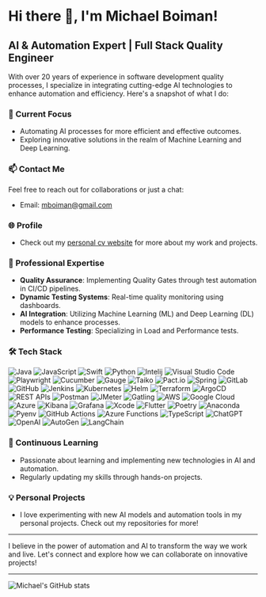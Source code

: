 # Hi there 👋, I'm Michael Boiman!

## AI & Automation Expert | Full Stack Quality Engineer

With over 20 years of experience in software development quality processes, I specialize in integrating cutting-edge AI technologies to enhance automation and efficiency. Here's a snapshot of what I do:

### 🚀 Current Focus
- Automating AI processes for more efficient and effective outcomes.
- Exploring innovative solutions in the realm of Machine Learning and Deep Learning.

### 📫 Contact Me
Feel free to reach out for collaborations or just a chat:
- Email: [mboiman@gmail.com](mailto:mboiman@gmail.com)

### 🌐 Profile
- Check out my [personal cv website](https://mboiman.github.io) for more about my work and projects.

### 💼 Professional Expertise
- **Quality Assurance**: Implementing Quality Gates through test automation in CI/CD pipelines.
- **Dynamic Testing Systems**: Real-time quality monitoring using dashboards.
- **AI Integration**: Utilizing Machine Learning (ML) and Deep Learning (DL) models to enhance processes.
- **Performance Testing**: Specializing in Load and Performance tests.

### 🛠 Tech Stack

![Java](https://img.shields.io/badge/-Java-007396?style=flat-square&logo=java&logoColor=white)
![JavaScript](https://img.shields.io/badge/-JavaScript-F7DF1E?style=flat-square&logo=javascript&logoColor=black)
![Swift](https://img.shields.io/badge/-Swift-FA7343?style=flat-square&logo=swift&logoColor=white)
![Python](https://img.shields.io/badge/-Python-3776AB?style=flat-square&logo=python&logoColor=white)
![Intelij](https://img.shields.io/badge/-IntelliJ%20IDEA-000000?style=flat-square&logo=intellij-idea&logoColor=white)
![Visual Studio Code](https://img.shields.io/badge/-Visual%20Studio%20Code-007ACC?style=flat-square&logo=visual-studio-code&logoColor=white)
![Playwright](https://img.shields.io/badge/-Playwright-52B0E7?style=flat-square&logo=microsoftedge&logoColor=white)
![Cucumber](https://img.shields.io/badge/-Cucumber-23D96C?style=flat-square&logo=cucumber&logoColor=white)
![Gauge](https://img.shields.io/badge/-Gauge-5CDD87?style=flat-square&logo=gauges&logoColor=white)
![Taiko](https://img.shields.io/badge/-Taiko-007396?style=flat-square&logo=taiko&logoColor=white)
![Pact.io](https://img.shields.io/badge/-Pact.io-FF424D?style=flat-square&logo=pact&logoColor=white)
![Spring](https://img.shields.io/badge/-Spring-6DB33F?style=flat-square&logo=spring&logoColor=white)
![GitLab](https://img.shields.io/badge/-GitLab-FCA121?style=flat-square&logo=gitlab&logoColor=white)
![GitHub](https://img.shields.io/badge/-GitHub-181717?style=flat-square&logo=github&logoColor=white)
![Jenkins](https://img.shields.io/badge/-Jenkins-D24939?style=flat-square&logo=jenkins&logoColor=white)
![Kubernetes](https://img.shields.io/badge/-Kubernetes-326CE5?style=flat-square&logo=kubernetes&logoColor=white)
![Helm](https://img.shields.io/badge/-Helm-0F1689?style=flat-square&logo=helm&logoColor=white)
![Terraform](https://img.shields.io/badge/-Terraform-623CE4?style=flat-square&logo=terraform&logoColor=white)
![ArgoCD](https://img.shields.io/badge/-ArgoCD-330F63?style=flat-square&logo=argo&logoColor=white)
![REST APIs](https://img.shields.io/badge/-REST%20APIs-009688?style=flat-square&logo=rest&logoColor=white)
![Postman](https://img.shields.io/badge/-Postman-FF6C37?style=flat-square&logo=postman&logoColor=white)
![JMeter](https://img.shields.io/badge/-JMeter-D22128?style=flat-square&logo=apache-jmeter&logoColor=white)
![Gatling](https://img.shields.io/badge/-Gatling-FF9E2A?style=flat-square&logo=gatling&logoColor=white)
![AWS](https://img.shields.io/badge/-AWS-232F3E?style=flat-square&logo=amazon-aws&logoColor=white)
![Google Cloud](https://img.shields.io/badge/-Google%20Cloud-4285F4?style=flat-square&logo=google-cloud&logoColor=white)
![Azure](https://img.shields.io/badge/-Azure-0089D6?style=flat-square&logo=microsoft-azure&logoColor=white)
![Kibana](https://img.shields.io/badge/-Kibana-005571?style=flat-square&logo=kibana&logoColor=white)
![Grafana](https://img.shields.io/badge/-Grafana-F46800?style=flat-square&logo=grafana&logoColor=white)
![Xcode](https://img.shields.io/badge/-Xcode-147EFB?style=flat-square&logo=xcode&logoColor=white)
![Flutter](https://img.shields.io/badge/-Flutter-02569B?style=flat-square&logo=flutter&logoColor=white)
![Poetry](https://img.shields.io/badge/-Poetry-60A5FA?style=flat-square&logo=python&logoColor=white)
![Anaconda](https://img.shields.io/badge/-Anaconda-44A833?style=flat-square&logo=anaconda&logoColor=white)
![Pyenv](https://img.shields.io/badge/-Pyenv-306998?style=flat-square&logo=python&logoColor=white)
![GitHub Actions](https://img.shields.io/badge/-GitHub%20Actions-2088FF?style=flat-square&logo=github-actions&logoColor=white)
![Azure Functions](https://img.shields.io/badge/-Azure%20Functions-0062AD?style=flat-square&logo=microsoft-azure&logoColor=white)
![TypeScript](https://img.shields.io/badge/-TypeScript-3178C6?style=flat-square&logo=typescript&logoColor=white)
![ChatGPT](https://img.shields.io/badge/-ChatGPT-FF4B4B?style=flat-square&logo=openai&logoColor=white)
![OpenAI](https://img.shields.io/badge/-OpenAI-000000?style=flat-square&logo=openai&logoColor=white)
![AutoGen](https://img.shields.io/badge/-AutoGen-7F52FF?style=flat-square&logo=autocode&logoColor=white)
![LangChain](https://img.shields.io/badge/-LangChain-007ACC?style=flat-square&logo=language&logoColor=white)


### 📘 Continuous Learning
- Passionate about learning and implementing new technologies in AI and automation.
- Regularly updating my skills through hands-on projects.

### 💡 Personal Projects
- I love experimenting with new AI models and automation tools in my personal projects. Check out my repositories for more!

---
I believe in the power of automation and AI to transform the way we work and live. Let's connect and explore how we can collaborate on innovative projects!

---

![Michael's GitHub stats](https://github-readme-stats.vercel.app/api?username=mboiman&show_icons=true)


<!--
[![Top Langs](https://github-readme-stats.vercel.app/api/top-langs/?username=mboiman&layout=compact)](https://github.com/mboiman/github-readme-stats)
[![Michael's WakaTime stats](https://github-readme-stats.vercel.app/api/wakatime?username=mboiman)](https://github.com/mboiman/github-readme-stats)
- 🌱 I’m currently learning 
- 👯 I’m looking to collaborate on ...
- 🤔 I’m looking for help with ...
- 💬 Ask me about ...
- 😄 Pronouns: ...
- ⚡ Fun fact: ...
-->
